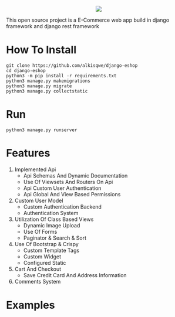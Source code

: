 <p align="center">
  <img src="https://github.com/alkisqwe/django-eshop/assets/73914940/062372c5-f24c-49e2-a122-e9a848f3122b">
</p>

This open source project is a E-Commerce web app build in django framework and django rest framework
# How To Install
```
git clone https://github.com/alkisqwe/django-eshop
cd django-eshop
python3 -m pip install -r requirements.txt
python3 manage.py makemigrations
python3 manage.py migrate
python3 manage.py collectstatic
```
# Run
```
python3 manage.py runserver
```
# Features
1) Implemented Api
    <ul>
      <li>Api Schemas And Dynamic Documentation</li>
      <li>Use Of Viewsets And Routers On Api</li>
      <li>Api Custom User Authentication</li>
      <li>Api Global And View Based Permissions</li>
    </ul>
2) Custom User Model
    <ul>
      <li>Custom Authentication Backend</li>
      <li>Authentication System</li>
    </ul>
3) Utilization Of Class Based Views
    <ul>
      <li>Dynamic Image Upload</li>
      <li>Use Of Forms</li>
      <li>Paginator & Search & Sort</li>
    </ul>
4) Use Of Bootstrap & Crispy
    <ul>
      <li>Custom Template Tags</li>
      <li>Custom Widget</li>
      <li>Configured Static</li>
    </ul>
5) Cart And Checkout
    <ul>
      <li>Save Credit Card And Address Information</li>
    </ul>
6) Comments System

# Examples

